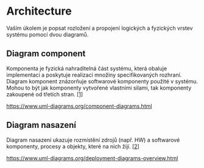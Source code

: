 # Architecture
Vaším úkolem je popsat rozložení a propojení logických a fyzických vrstev systému pomocí dvou diagramů.

## Diagram component
Komponenta je fyzická nahraditelná část systému, která obaluje implementaci a poskytuje realizaci množiny specifikovaných rozhraní.
Diagram komponent znázorňuje softwarové komponenty použité v systému. Mohou to být jak komponenty vytvořené vlastními silami, tak komponenty zakoupené od třetích stran. [[1]]('http://mpavus.wz.cz/uml/uml-component-11.php')


https://www.uml-diagrams.org/component-diagrams.html


## Diagram nasazení
Diagram nasazení ukazuje rozmístění zdrojů (např. HW) a softwarové komponenty, procesy a objekty, které na nich žijí. [[2]]('http://mpavus.wz.cz/uml/uml-deployment-12.php')

https://www.uml-diagrams.org/deployment-diagrams-overview.html